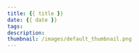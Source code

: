 ```yaml
---
title: {{ title }}
date: {{ date }}
tags:
description:
thumbnail: /images/default_thumbnail.png
---
```

